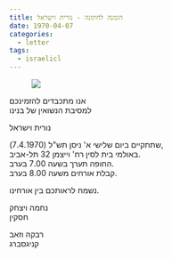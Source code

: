 ```yaml
---
title: הזמנה לחתונה - נורית וישראל
date: 1970-04-07
categories:
  - letter
tags:
  - israelicl
---
```


<figure class="half">
    <a  href="/pupko-papers/assets/images/1970-04-07-nurit-israel.jpg">
    <img src="/pupko-papers/assets/images/1970-04-07-nurit-israel.jpg"></a>
</figure>

אנו מתכבדים להזמינכם  
למסיבת הנשואין של בנינו

נורית וישראל

שתתקיים ביום שלישי א' ניסן תש"ל (7.4.1970),  
באולמי בית לסין רח' וייצמן 32 תל-אביב.  
החופה תערך בשעה 7.00 בערב.  
קבלת אורחים משעה 8.00 בערב.  

נשמח לראותכם בין אורחינו.

נחמה ויצחק  
חסקין

רבקה וזאב  
קניגסברג

